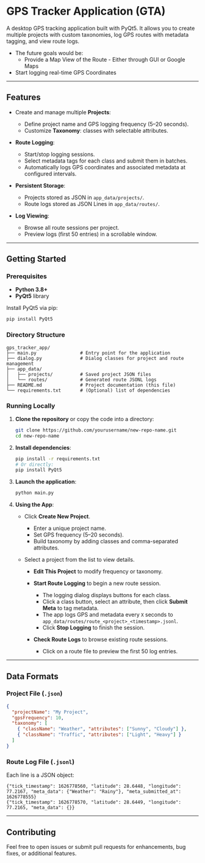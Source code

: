 # GPS Tracker Application (GTA)

A desktop GPS tracking application built with PyQt5. It allows you to create multiple projects with custom taxonomies, log GPS routes with metadata tagging, and view route logs.

* The future goals would be:
  * Provide a Map View of the Route - Either through GUI or Google Maps
* Start logging real-time GPS Coordinates


---

## Features

* Create and manage multiple **Projects**:

  * Define project name and GPS logging frequency (5–20 seconds).
  * Customize **Taxonomy**: classes with selectable attributes.
* **Route Logging**:

  * Start/stop logging sessions.
  * Select metadata tags for each class and submit them in batches.
  * Automatically logs GPS coordinates and associated metadata at configured intervals.
* **Persistent Storage**:

  * Projects stored as JSON in `app_data/projects/`.
  * Route logs stored as JSON Lines in `app_data/routes/`.
* **Log Viewing**:

  * Browse all route sessions per project.
  * Preview logs (first 50 entries) in a scrollable window.

---

## Getting Started

### Prerequisites

* **Python 3.8+**
* **PyQt5** library

Install PyQt5 via pip:

```bash
pip install PyQt5
```

### Directory Structure

```plaintext
gps_tracker_app/
├── main.py                # Entry point for the application
├── dialog.py              # Dialog classes for project and route management
├── app_data/
│   ├── projects/          # Saved project JSON files
│   └── routes/            # Generated route JSONL logs
├── README.md              # Project documentation (this file)
└── requirements.txt       # (Optional) list of dependencies
```

### Running Locally

1. **Clone the repository** or copy the code into a directory:

   ```bash
   git clone https://github.com/yourusername/new-repo-name.git
   cd new-repo-name
   ```

2. **Install dependencies**:

   ```bash
   pip install -r requirements.txt
   # Or directly:
   pip install PyQt5
   ```

3. **Launch the application**:

   ```bash
   python main.py
   ```

4. **Using the App**:

   * Click **Create New Project**.

     * Enter a unique project name.
     * Set GPS frequency (5–20 seconds).
     * Build taxonomy by adding classes and comma-separated attributes.
   * Select a project from the list to view details.

     * **Edit This Project** to modify frequency or taxonomy.
     * **Start Route Logging** to begin a new route session.

       * The logging dialog displays buttons for each class.
       * Click a class button, select an attribute, then click **Submit Meta** to tag metadata.
       * The app logs GPS and metadata every `X` seconds to `app_data/routes/route_<project>_<timestamp>.jsonl`.
       * Click **Stop Logging** to finish the session.
     * **Check Route Logs** to browse existing route sessions.

       * Click on a route file to preview the first 50 log entries.

---

## Data Formats

### Project File (`.json`)

```json
{
  "projectName": "My Project",
  "gpsFrequency": 10,
  "taxonomy": [
    { "className": "Weather", "attributes": ["Sunny", "Cloudy"] },
    { "className": "Traffic", "attributes": ["Light", "Heavy"] }
  ]
}
```

### Route Log File (`.jsonl`)

Each line is a JSON object:

```jsonl
{"tick_timestamp": 1626778560, "latitude": 28.6448, "longitude": 77.2167, "meta_data": {"Weather": "Rainy"}, "meta_submitted_at": 1626778555}
{"tick_timestamp": 1626778570, "latitude": 28.6449, "longitude": 77.2165, "meta_data": {}}
```

---

## Contributing

Feel free to open issues or submit pull requests for enhancements, bug fixes, or additional features.
